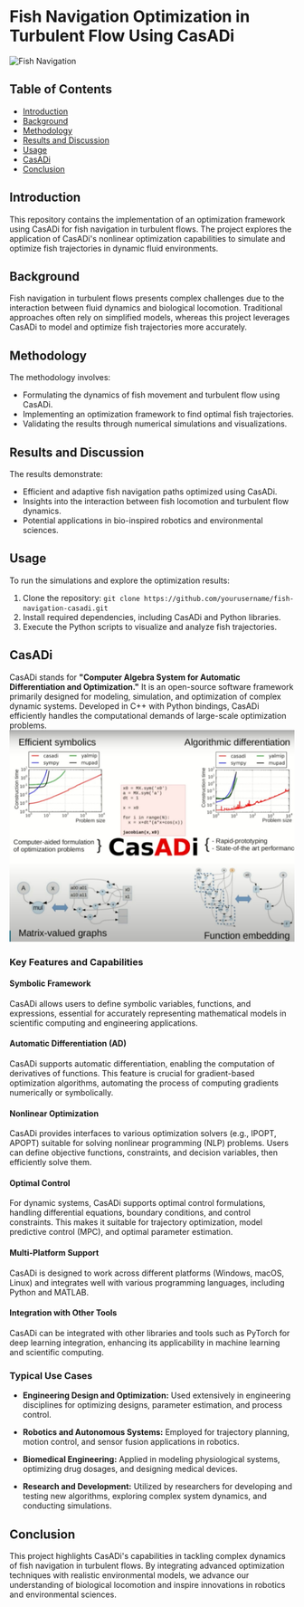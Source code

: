 # Fish Navigation Optimization in Turbulent Flow Using CasADi

![Fish Navigation](https://github.com/marinaredamekhael/CasADi_Fish_Opt/blob/main/anim.gif)

## Table of Contents
- [Introduction](#introduction)
- [Background](#background)
- [Methodology](#methodology)
- [Results and Discussion](#results-and-discussion)
- [Usage](#usage)
- [CasADi](#CasADi)
- [Conclusion](#Conclusion)


## Introduction
This repository contains the implementation of an optimization framework using CasADi for fish navigation in turbulent flows. The project explores the application of CasADi's nonlinear optimization capabilities to simulate and optimize fish trajectories in dynamic fluid environments.

## Background
Fish navigation in turbulent flows presents complex challenges due to the interaction between fluid dynamics and biological locomotion. Traditional approaches often rely on simplified models, whereas this project leverages CasADi to model and optimize fish trajectories more accurately.

## Methodology
The methodology involves:
- Formulating the dynamics of fish movement and turbulent flow using CasADi.
- Implementing an optimization framework to find optimal fish trajectories.
- Validating the results through numerical simulations and visualizations.

## Results and Discussion
The results demonstrate:
- Efficient and adaptive fish navigation paths optimized using CasADi.
- Insights into the interaction between fish locomotion and turbulent flow dynamics.
- Potential applications in bio-inspired robotics and environmental sciences.

## Usage

To run the simulations and explore the optimization results:
1. Clone the repository: `git clone https://github.com/yourusername/fish-navigation-casadi.git`
2. Install required dependencies, including CasADi and Python libraries.
3. Execute the Python scripts to visualize and analyze fish trajectories.

## CasADi
CasADi stands for **"Computer Algebra System for Automatic Differentiation and Optimization."** It is an open-source software framework primarily designed for modeling, simulation, and optimization of complex dynamic systems. Developed in C++ with Python bindings, CasADi efficiently handles the computational demands of large-scale optimization problems.
![image](https://github.com/marinaredamekhael/CasADi_Fish_Opt/blob/main/casadi/WhatsApp%20Image%202024-06-30%20at%2023.13.10.jpeg)
### Key Features and Capabilities

#### Symbolic Framework

CasADi allows users to define symbolic variables, functions, and expressions, essential for accurately representing mathematical models in scientific computing and engineering applications.

#### Automatic Differentiation (AD)

CasADi supports automatic differentiation, enabling the computation of derivatives of functions. This feature is crucial for gradient-based optimization algorithms, automating the process of computing gradients numerically or symbolically.

#### Nonlinear Optimization

CasADi provides interfaces to various optimization solvers (e.g., IPOPT, APOPT) suitable for solving nonlinear programming (NLP) problems. Users can define objective functions, constraints, and decision variables, then efficiently solve them.

#### Optimal Control

For dynamic systems, CasADi supports optimal control formulations, handling differential equations, boundary conditions, and control constraints. This makes it suitable for trajectory optimization, model predictive control (MPC), and optimal parameter estimation.

#### Multi-Platform Support

CasADi is designed to work across different platforms (Windows, macOS, Linux) and integrates well with various programming languages, including Python and MATLAB.

#### Integration with Other Tools

CasADi can be integrated with other libraries and tools such as PyTorch for deep learning integration, enhancing its applicability in machine learning and scientific computing.

### Typical Use Cases

- **Engineering Design and Optimization:** Used extensively in engineering disciplines for optimizing designs, parameter estimation, and process control.
  
- **Robotics and Autonomous Systems:** Employed for trajectory planning, motion control, and sensor fusion applications in robotics.

- **Biomedical Engineering:** Applied in modeling physiological systems, optimizing drug dosages, and designing medical devices.

- **Research and Development:** Utilized by researchers for developing and testing new algorithms, exploring complex system dynamics, and conducting simulations.

## Conclusion

This project highlights CasADi's capabilities in tackling complex dynamics of fish navigation in turbulent flows. By integrating advanced optimization techniques with realistic environmental models, we advance our understanding of biological locomotion and inspire innovations in robotics and environmental sciences.


